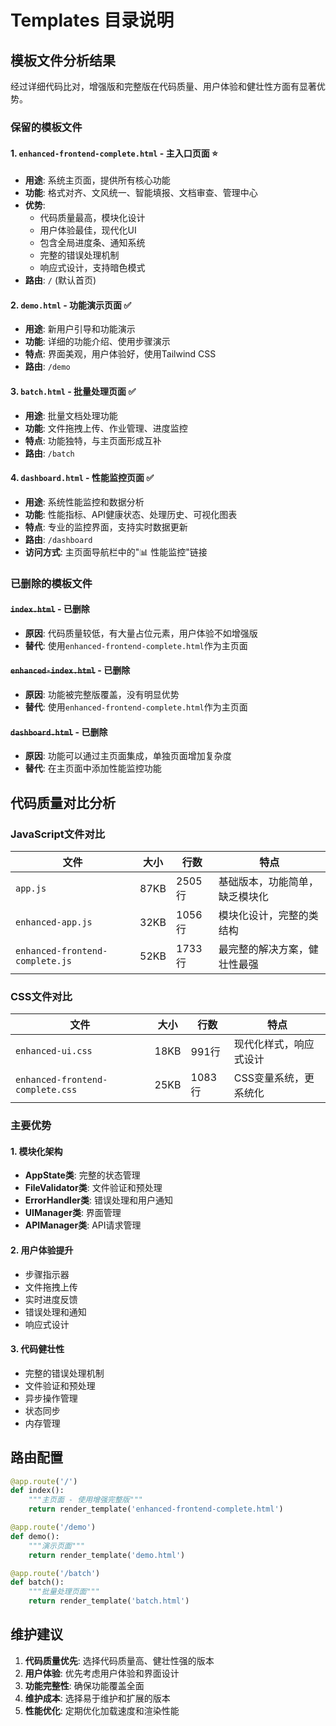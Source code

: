 # Templates 目录说明

## 模板文件分析结果

经过详细代码比对，增强版和完整版在代码质量、用户体验和健壮性方面有显著优势。

### 保留的模板文件

#### 1. `enhanced-frontend-complete.html` - 主入口页面 ⭐
- **用途**: 系统主页面，提供所有核心功能
- **功能**: 格式对齐、文风统一、智能填报、文档审查、管理中心
- **优势**: 
  - 代码质量最高，模块化设计
  - 用户体验最佳，现代化UI
  - 包含全局进度条、通知系统
  - 完整的错误处理机制
  - 响应式设计，支持暗色模式
- **路由**: `/` (默认首页)

#### 2. `demo.html` - 功能演示页面 ✅
- **用途**: 新用户引导和功能演示
- **功能**: 详细的功能介绍、使用步骤演示
- **特点**: 界面美观，用户体验好，使用Tailwind CSS
- **路由**: `/demo`

#### 3. `batch.html` - 批量处理页面 ✅
- **用途**: 批量文档处理功能
- **功能**: 文件拖拽上传、作业管理、进度监控
- **特点**: 功能独特，与主页面形成互补
- **路由**: `/batch`

#### 4. `dashboard.html` - 性能监控页面 ✅
- **用途**: 系统性能监控和数据分析
- **功能**: 性能指标、API健康状态、处理历史、可视化图表
- **特点**: 专业的监控界面，支持实时数据更新
- **路由**: `/dashboard`
- **访问方式**: 主页面导航栏中的"📊 性能监控"链接

### 已删除的模板文件

#### ~~`index.html`~~ - 已删除
- **原因**: 代码质量较低，有大量占位元素，用户体验不如增强版
- **替代**: 使用`enhanced-frontend-complete.html`作为主页面

#### ~~`enhanced-index.html`~~ - 已删除
- **原因**: 功能被完整版覆盖，没有明显优势
- **替代**: 使用`enhanced-frontend-complete.html`作为主页面

#### ~~`dashboard.html`~~ - 已删除
- **原因**: 功能可以通过主页面集成，单独页面增加复杂度
- **替代**: 在主页面中添加性能监控功能

## 代码质量对比分析

### JavaScript文件对比
| 文件 | 大小 | 行数 | 特点 |
|------|------|------|------|
| `app.js` | 87KB | 2505行 | 基础版本，功能简单，缺乏模块化 |
| `enhanced-app.js` | 32KB | 1056行 | 模块化设计，完整的类结构 |
| `enhanced-frontend-complete.js` | 52KB | 1733行 | 最完整的解决方案，健壮性最强 |

### CSS文件对比
| 文件 | 大小 | 行数 | 特点 |
|------|------|------|------|
| `enhanced-ui.css` | 18KB | 991行 | 现代化样式，响应式设计 |
| `enhanced-frontend-complete.css` | 25KB | 1083行 | CSS变量系统，更系统化 |

### 主要优势

#### 1. 模块化架构
- **AppState类**: 完整的状态管理
- **FileValidator类**: 文件验证和预处理
- **ErrorHandler类**: 错误处理和用户通知
- **UIManager类**: 界面管理
- **APIManager类**: API请求管理

#### 2. 用户体验提升
- 步骤指示器
- 文件拖拽上传
- 实时进度反馈
- 错误处理和通知
- 响应式设计

#### 3. 代码健壮性
- 完整的错误处理机制
- 文件验证和预处理
- 异步操作管理
- 状态同步
- 内存管理

## 路由配置

```python
@app.route('/')
def index():
    """主页面 - 使用增强完整版"""
    return render_template('enhanced-frontend-complete.html')

@app.route('/demo')
def demo():
    """演示页面"""
    return render_template('demo.html')

@app.route('/batch')
def batch():
    """批量处理页面"""
    return render_template('batch.html')
```

## 维护建议

1. **代码质量优先**: 选择代码质量高、健壮性强的版本
2. **用户体验**: 优先考虑用户体验和界面设计
3. **功能完整性**: 确保功能覆盖全面
4. **维护成本**: 选择易于维护和扩展的版本
5. **性能优化**: 定期优化加载速度和渲染性能 